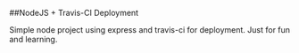 ##NodeJS + Travis-CI Deployment

Simple node project using express and travis-ci for deployment.
Just for fun and learning.